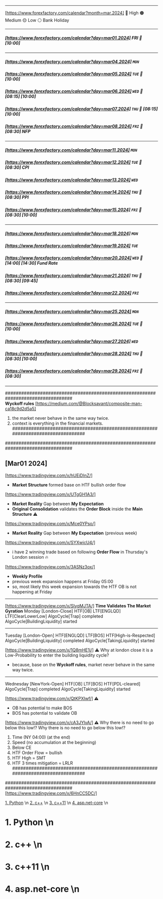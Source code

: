 ___  
[https://www.forexfactory.com/calendar?month=mar.2024]  🔴 High 🟠 Medium 🟡 Low ⚪ Bank Holiday  
___  

##### [https://www.forexfactory.com/calendar?day=mar01.2024] FRI 🔴  [10:00]
___  
##### [https://www.forexfactory.com/calendar?day=mar04.2024] `MON`  
##### [https://www.forexfactory.com/calendar?day=mar05.2024] `TUE` 🔴 [10:00]  
##### [https://www.forexfactory.com/calendar?day=mar06.2024] `WED` 🔴 [08:15] [10:00]  
##### [https://www.forexfactory.com/calendar?day=mar07.2024] `THU` 🔴 [08:15] [10:00]   
##### [https://www.forexfactory.com/calendar?day=mar08.2024] `FRI` 🔴 [08:30] **NFP**    
___  
##### [https://www.forexfactory.com/calendar?day=mar11.2024] `MON`  
##### [https://www.forexfactory.com/calendar?day=mar12.2024] `TUE` 🔴 [08:30] **CPI**  
##### [https://www.forexfactory.com/calendar?day=mar13.2024] `WED`  
##### [https://www.forexfactory.com/calendar?day=mar14.2024] `THU` 🔴 [08:30] **PPI**  
##### [https://www.forexfactory.com/calendar?day=mar15.2024] `FRI` 🔴 [08:30] [10:00]  
___  
##### [https://www.forexfactory.com/calendar?day=mar18.2024] `MON`  
##### [https://www.forexfactory.com/calendar?day=mar19.2024] `TUE`  
##### [https://www.forexfactory.com/calendar?day=mar20.2024] `WED` 🔴 [14:00] [14:30] **Fund Rate**  
##### [https://www.forexfactory.com/calendar?day=mar21.2024] `THU` 🔴 [08:30] [09:45]  
##### [https://www.forexfactory.com/calendar?day=mar22.2024] `FRI`  
___  
##### [https://www.forexfactory.com/calendar?day=mar25.2024] `MON`  
##### [https://www.forexfactory.com/calendar?day=mar26.2024] `TUE` 🔴 [10:00]  
##### [https://www.forexfactory.com/calendar?day=mar27.2024] `WED`  
##### [https://www.forexfactory.com/calendar?day=mar28.2024] `THU` 🔴 [08:30] [10:00]  
##### [https://www.forexfactory.com/calendar?day=mar29.2024] `FRI` 🔴 [08:30]  
___  

#################################################################################  
**Wyckoff rules** 
[https://medium.com/@Blocksavant/composite-man-ca18c9d2d5a5]
1. the market never behave in the same way twice. 
2. context is everything in the financial markets.
#################################################################################

#################################################################################
## [Mar01 2024]

[https://www.tradingview.com/x/hUEiDInZ/] 
- **Market Structure** formed base on HTF bullish order flow

[https://www.tradingview.com/x/UTgGH1A3/] 
- **Market Reality** Gap between **My Expectation** 
- **Original Consolidation** validates the **Order Block** inside the **Main Structure** ⚠️

[https://www.tradingview.com/x/Mce0YPso/] 
- **Market Reality** Gap between **My Expectation** (previous week)

[https://www.tradingview.com/x/SYXwicU4/]  
- i have 2 winning trade based on following **Order Flow** in Thursday's London session 🔥

[https://www.tradingview.com/x/3ASNz3ox/] 
- **Weekly Profile** 
- previous week expansion happens at Friday 05:00
- so, most likely this week expansion towards the HTF OB is not happening at Friday


----------------------
[https://www.tradingview.com/x/SIyqMJTA/] **Time Validates The Market Gyration**
Monday [London-Close]
HTF[OB] 
LTF[ENGLQD] 
LTF[ClearLowerLow]
AlgoCycle[Trap] completed
AlgoCycle[BuildingLiquidity] started

-----------
Tuesday [London-Open] 
HTF[ENGLQD] 
LTF[BOS]
HTF[High-is-Respected] 
AlgoCycle[BuildingLiquidity] completed
AlgoCycle[TakingLiquidity] started

[https://www.tradingview.com/x/1Q8mHE1i/] ⚠️
 Why at london close it is a Low-Probability to enter the building liquidity cycle?
- because, base on the **Wyckoff rules**, market never behave in the same way twice. 

-----------
Wednesday [NewYork-Open]
HTF[OB] 
LTF[BOS]
HTF[PDL-cleared] 
AlgoCycle[Trap] completed
AlgoCycle[TakingLiquidity] started


[https://www.tradingview.com/x/QtKPXIwf/] ⚠️
- OB has potential to make BOS 
- BOS has potential to validate OB

[https://www.tradingview.com/x/cA3JYlvA/] ⚠️
Why there is no need to go below this low!?
Why there is no need to go below this low!?
1. Time (NY 04:00) (at the end)
2. Speed (no accumulation at the beginning)
3. Below CE
4. HTF Order Flow = bullish
5. HTF High = SMT
6. HTF 3 times mitigation = LRLR
#################################################################################


#################################################################################
[https://www.tradingview.com/x/6HnCC5DC/]



[1. Python](#1-python) \n
[2. c++](#2-c) \n
[3. c++11](#3-c11) \n
[4. asp.net-core](#4-aspnet-core) \n

# 1. Python \n

# 2. c++ \n

# 3. c++11 \n

# 4. asp.net-core \n